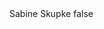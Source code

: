 <?xml version="1.0" encoding="UTF-8"?>
<CustomMetadata xmlns="http://soap.sforce.com/2006/04/metadata">
    <label>Sabine Skupke</label>
    <protected>false</protected>
</CustomMetadata>
